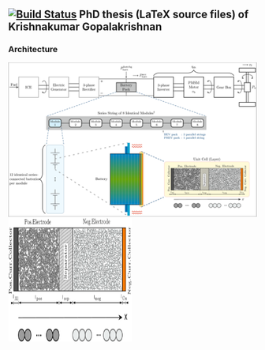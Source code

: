 ## [![Build Status](https://travis-ci.com/krishnakumarg1984/phd_thesis.svg?token=1FbiHkxybL69NMqKddYU&branch=master)](https://travis-ci.com/krishnakumarg1984/phd_thesis) PhD thesis (LaTeX source files) of Krishnakumar Gopalakrishnan

### Architecture

<img src="chapters/layer_opt/figures/drivetrain.png" alt="Schematic depicting the vehicle-to-cell hierarchical overview of a typical electrified powertrain architecture" width="505" height="312" />
<img src="/chapters/introduction/figures/cell_sandwich_svg.svg" alt="Schematic depicting the basic construction of a lithium ion unit cell" width="250" height="250" />

